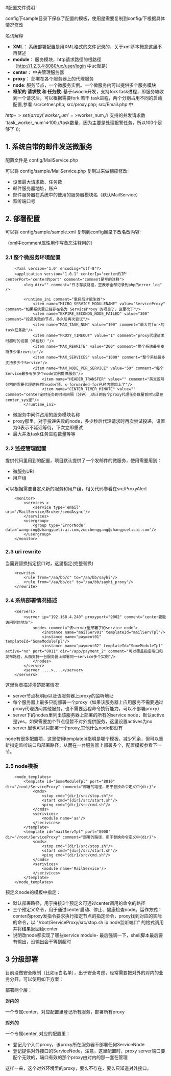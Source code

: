 #配置文件说明

config下sample目录下保存了配置的模板，使用是需要复制到config/下根据具体情况修改

名词解释

- **XML**：  系统部署配置是用XML格式的文件记录的，关于xml基本概念这里不再赘述
- **module**：  服务模块，http请求路径的根路径（http://1.2.3.4:8080/uc/user/login 中uc就是）
- **center**： 中央管理服务器
- **proxy**： 部署在各个服务器上的代理服务
- **node**: 服务节点，一个微服务实例。一个微服务内可以提供多个服务模块
- **框架的 请求数 和 任务数**: 基于swoole开发，支持fork task进程，即服务端收到一个请求后，可以根据需要fork 若干 task进程，两个分别占用不同的启动配置,参看 src/cetner.php; src/proxy.php; src/Email.php 中

$http->set(array(
    'worker_num' =>$worker_num,// 支持的并发请求数
    'task_worker_num'=>100,//task数量，因为主要是处理报警任务，所以100个足够了
));


## 1. 系统自带的邮件发送微服务

配置文件是 config/MailService.php

可以将 config/sample/MailService.php 复制过来做相应修改:

- 设置最大请求数、任务数
- 邮件服务器地址，账户
- 邮件服务器在系统中的使用的服务器模块名（默认MailService）
- 监听端口号

## 2. 部署配置 

可以将 config/sample/sample.xml 复制到config目录下改名改内容:

（xml中comment属性用作写备忘注释用的）

### 2.1 整个微服务环境配置

		<?xml version='1.0' encoding="utf-8"?>
		<application version="1.0.1" centerIp='center的IP' centerPort='center的port' comment="comment是写的注释">
			<log dir="" comment="日志存放路径，空表示全部记录到php的error_log" />

	        <runtime_ini comment="重启后才能生效">
	            <item name="MICRO_SERVICE_MODULENAME" value="ServiceProxy" comment="如果系统里已经存在名为 ServiceProxy 的项目了，这里改下"/>
	            <item name="EXPIRE_SECONDS_NODE_FAILED" value="300" comment="投递失败的节点，多久后再次尝试"/>
	            <item name="MAX_TASK_NUM" value="100" comment="最大可fork的task任务数"/>
	            <item name="PROXY_TIMEOUT" value="1" comment="proxy代理请求时超时的设置（单位秒）"/>
	            <item name="MAX_REWRITE" value="200" comment="整个系统最多支持多少条rewrite"/>
	            <item name="MAX_SERVICES" value="1000" comment="整个系统最多支持多少个Service"/>
	            <item name="MAX_NODE_PER_SERVICE" value="50" comment="每个Service最多有多少个node实例提供服务"/>
                    <item name="HEADER_TRANSFER" value="" comment="英文逗号分割的需要代理透传的header项，x-forwarded-for已经内置加上了"/>
                    <item name="CENTER_TIMER_MINUTE" value="" comment="center定时任务的时间间隔（分钟）,统计的各个proxy代理任务数量暂时记录在center_sys里"/>
	        </runtime_ini>

- 微服务中间件占用的服务模块名称 
- proxy那里，对于投递失败的node，多少秒后代理请求时再次尝试投递，设置为0表示不延迟等待，下次立即重试
- 最大并发task任务进程数量等等


### 2.2 监控管理配置

提供代码里用到的配置，项目默认提供了一个发邮件的微服务，使用需要用到：

- 微服务URI
- 用户组

可以根据需要自定义新的服务和用户组，相关代码参看在src/ProxyAlert

		<monitor>
            <services >
                <service type='email' uri='/MailService/Broker/sendAsync'/>
            </services>
            <usergroup>
                <group type='ErrorNode' data='wangning@zhangyuelicai.com,zuochenggang@zhangyuelicai.com'/>
            </usergroup>
        </monitor>

### 2.3 uri rewrite

当需要替换指定接口时，这里指定(完整替换)

	    <rewrite>
			<rule from="/aa/bb/c" to="/aa/bb/sayhi"/>
			<rule from="/aa/bb/cc" to="/aa/bb/sayhi_proxy"/>
		</rewrite>

### 2.4 系统部署情况描述

		<servers>
			<server ip="192.168.4.240" proxyport="9002" comment="center要能访问到的地址">
				<nodes comment="该server里部署了的service node">
	                <instance name="mailServ01" templateId="mailServTpl"/>
					<instance name="payment01" templateId="SomeModuleTpl"/>
					<instance name="payment02" templateId="SomeModuleTpl" active="no" port="8011" dir="/app/payment_2" comment="可以覆盖指定端口和发布路径，从而支持一台服务器上部署同一service多个实例"/>
				</nodes>
			</server>
			<server ....>....</server>
		</servers>

这里负责描述清楚部署情况

- server节点标明ip以及该服务器上proxy的监听地址
- 每个服务器上最多只能部署一个proxy（如果该服务器上应用服务不需要通过proxy代理访问其他服务，也不需要远程命令执行能力，可以不部署proxy）
- server下的nodes里列出该服务器上部署的所有的service node，默认active是yes，如果需要加个节点但暂不对外提供服务，这里设置actives为no
- server 里也可以只部署一个proxy,其他什么node都没有

node有很多配置项，这里使用templateId指明是哪个模板，减少冗余，但可以重新指定监听端口和部署路径，从而在一台服务器上部署多个，配置模板参看下一节。

### 2.5 node模板

		<node_templates>
			<template id="SomeModuleTpl" port="8010" dir="/root/ServiceProxy" comment="部署的路径，用于替换命令定义中{dir}">
				<cmds>
	                <stop cmd="{dir}/src/stop.sh"/>
					<start cmd="{dir}/src/start.sh"/>
					<ping cmd="{dir}/src/cmd.sh"/>
				</cmds>
				<serivices>
					<module name='aa'/>
				</serivices>
			</template>
			<template id="mailServTpl" port="8008" dir="/root/ServiceProxy" comment="部署的路径，用于替换命令定义中{dir}">
				<cmds>
	                <stop cmd="{dir}/src/stop.sh"/>
					<start cmd="{dir}/src/start.sh"/>
					<ping cmd="{dir}/src/cmd.sh"/>
				</cmds>
				<serivices>
					<module name='MailService'/>
				</serivices>
			</template>
		</node_templates>

预定义node的模板中指定：

- 默认部署路径，用于拼接3个预定义可通过center调用的命令的路径
- 三个预定义命令，用于通过center启动、停止、健康检查node。运作方式：center向proxy发指令要求执行指定节点的指定命令，proxy找到对应的实际的命令，以 "/root/ServiceProxy/src/stop.sh ip node监听端口" 的格式调用并将结果返回给center
- 说明改node都实现了哪些service module- 最后强调一下，shell脚本最后要有输出，没输出会干等到超时

## 3 分级部署

目前没做安全限制（比如ip白名单），出于安全考虑，经常需要把对外的对内的业务分开，可以使用如下方案：

部署两个层：

**对内的**

一个专属center，对应配置里登记所有服务，部署所有proxy
	
**对外的**

一个专属center, 对应的配置里：

* 登记几个入口proxy，该proxy所在服务器不部署任何ServiceNode
* 登记提供对外接口的ServiceNode，注意，这里配置时，proxy server端口要配个无效的，端口有效的那个proxy由对内的那一套在管理

这样一来，这个对外环境里的proxy，要么不存在，要么只知道对外接口。
